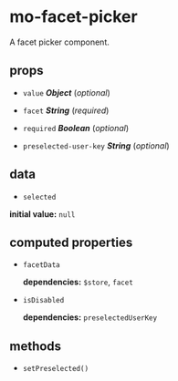 # mo-facet-picker 

A facet picker component. 

## props 

- `value` ***Object*** (*optional*) 

- `facet` ***String*** (*required*) 

- `required` ***Boolean*** (*optional*) 

- `preselected-user-key` ***String*** (*optional*) 

## data 

- `selected` 

**initial value:** `null` 

## computed properties 

- `facetData` 

   **dependencies:** `$store`, `facet` 

- `isDisabled` 

   **dependencies:** `preselectedUserKey` 


## methods 

- `setPreselected()` 

